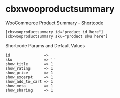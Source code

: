 # cbxwooproductsummary
WooCommerce Product Summary - Shortcode

```
[cbxwooproductsummary id="product id here"]
[cbxwooproductsummary sku="product sku here"]
```


Shortcode Params and Default Values

```
id				 =>
sku				 => ''
show_title       => 1
show_rating      => 1
show_price       => 1
show_excerpt     => 1
show_add_to_cart => 1
show_meta        => 1
show_sharing     => 1
```
